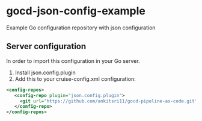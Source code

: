 # gocd-json-config-example
Example Go configuration repository with json configuration

## Server configuration

In order to import this configuration in your Go server.
1. Install json.config.plugin
2. Add this to your cruise-config.xml configuration:
```xml
<config-repos>
   <config-repo plugin="json.config.plugin">
     <git url="https://github.com/ankitsri11/gocd-pipeline-as-code.git" />
   </config-repo>
</config-repos>
```
